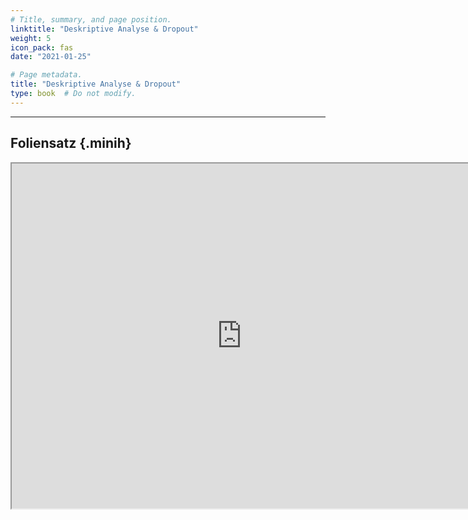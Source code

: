 ```yaml
---
# Title, summary, and page position.
linktitle: "Deskriptive Analyse & Dropout"
weight: 5
icon_pack: fas
date: "2021-01-25"

# Page metadata.
title: "Deskriptive Analyse & Dropout"
type: book  # Do not modify.
---
```


<style>
code{
  color: #2a7792;
}
.hljs{
  font-size: 16px
}
.minih{
  font-size: 1px;
  margin: 0px 0px 0px 0px;
}

.highlight {
    position: relative;
}
.highlight pre {
    padding: 15px;
}
.highlight-copy-btn {
    position: absolute;
    top: 7px;
    right: 7px;
    border: 0;
    border-radius: 4px;
    padding: 5px;
    font-size: 0.7em;
    line-height: 1.8;
    color: #fff;
    background-color: #777;
    min-width: 55px;
    text-align: center;
}
.highlight-copy-btn:hover {
    background-color: #666;
}
</style>
---



## Foliensatz {.minih}


<iframe src="https://drive.google.com/file/d/1uzd14jDOWisxW88HUc6urVVUW-o2z3U8/preview" width="736" height="552" allow="autoplay"></iframe>


<br>


<style>
h1 {color: #2a7792;}
</style>
